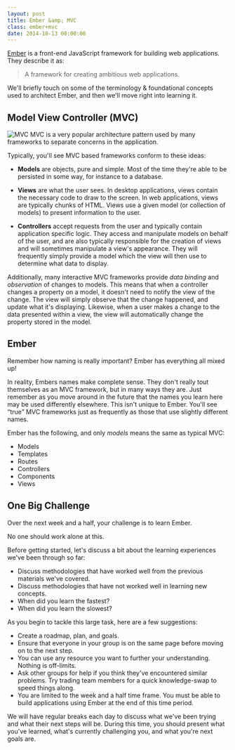 ```yaml
---
layout: post
title: Ember &amp; MVC
class: ember+mvc
date: 2014-10-13 00:00:00
---
```


[Ember][ember] is a front-end JavaScript framework for building web
applications. They describe it as:

> A framework for creating ambitious web applications.

We'll briefly touch on some of the terminology & foundational concepts used to
architect Ember, and then we'll move right into learning it.

## Model View Controller (MVC)

![MVC][mvc] MVC is a very popular architecture pattern used by many frameworks to separate
concerns in the application.

Typically, you'll see MVC based frameworks conform to these ideas:

- **Models** are objects, pure and simple. Most of the time they're able to be
  persisted in some way, for instance to a database.

- **Views** are what the user sees. In desktop applications, views contain the
  necessary code to draw to the screen. In web applications, views are
  typically chunks of HTML. Views use a given model (or collection of models)
  to present information to the user.

- **Controllers** accept requests from the user and typically contain
  application specific logic. They access and manipulate models on behalf of
  the user, and are also typically responsible for the creation of views and
  will sometimes manipulate a view's appearance. They will frequently simply
  provide a model which the view will then use to determine what data to
  display.


Additionally, many interactive MVC frameworks provide _data binding_ and
_observation_ of changes to models. This means that when a controller changes
a property on a model, it doesn't need to notify the view of the change. The
view will simply observe that the change happened, and update what it's
displaying. Likewise, when a user makes a change to the data presented within
a view, the view will automatically change the property stored in the model.

## Ember

Remember how naming is really important? Ember has everything all mixed up!

In reality, Embers names make complete sense. They don't really tout themselves
as an MVC framework, but in many ways they are. Just remember as you move
around in the future that the names you learn here may be used differently
elsewhere. This isn't unique to Ember. You'll see <q>true</q> MVC frameworks
just as frequently as those that use slightly different names.

Ember has the following, and only _models_ means the same as typical MVC:

- Models
- Templates
- Routes
- Controllers
- Components
- Views


## One Big Challenge

Over the next week and a half, your challenge is to learn Ember.

No one should work alone at this.

Before getting started, let's discuss a bit about the learning experiences
we've been through so far:

- Discuss methodologies that have worked well from the previous materials we've
  covered.
- Discuss methodologies that have not worked well in learning new concepts.
- When did you learn the fastest?
- When did you learn the slowest?

As you begin to tackle this large task, here are a few suggestions:

- Create a roadmap, plan, and goals.
- Ensure that everyone in your group is on the same page before moving on to
  the next step.
- You can use any resource you want to further your understanding. Nothing is
  off-limits.
- Ask other groups for help if you think they've encountered similar problems.
  Try trading team members for a quick knowledge-swap to speed things along.
- You are limited to the week and a half time frame. You must be able to build
  applications using Ember at the end of this time period.


We will have regular breaks each day to discuss what we've been trying and what
their next steps will be. During this time, you should present what you've
learned, what's currently challenging you, and what you're next goals are.


[ember]: http://emberjs.com
[mvc]: http://upload.wikimedia.org/wikipedia/commons/a/a0/MVC-Process.svg
